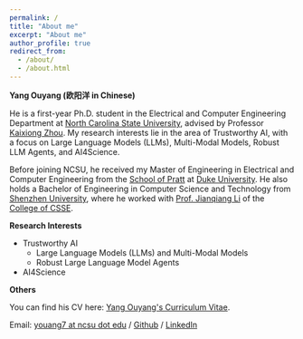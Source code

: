 ```yaml
---
permalink: /
title: "About me"
excerpt: "About me"
author_profile: true
redirect_from: 
  - /about/
  - /about.html
---
```


<!-- He is Yang Ouyang (欧阳洋 in Chinese), a first-year Ph.D. student in [North Carolina State University ECE Department](https://ece.ncsu.edu/) advised by Professor [Kaixiong Zhou](https://kaixiong-zhou.github.io/). Before that he received his Master of Engineering in Electrical and Computer Engineering at [School of Pratt](https://pratt.duke.edu/), [Duke University](https://duke.edu/). Previously he received Bachelor of Engineering in Computer Science and Technology at Shenzhen University, where he worked with [Prof. Jianqiang Li](https://scholar.google.com/citations?user=-oVMPBwAAAAJ&hl=zh-CN) of [College of CSSE](https://csse.szu.edu.cn/#), Shenzhen University. His research interest includes  -->

**Yang Ouyang (欧阳洋 in Chinese)**

He is a first-year Ph.D. student in the Electrical and Computer Engineering Department at [North Carolina State University](https://ece.ncsu.edu/), advised by Professor [Kaixiong Zhou](https://kaixiong-zhou.github.io/). My research interests lie in the area of Trustworthy AI, with a focus on Large Language Models (LLMs), Multi-Modal Models, Robust LLM Agents, and AI4Science.

Before joining NCSU, he received my Master of Engineering in Electrical and Computer Engineering from the [School of Pratt](https://pratt.duke.edu/) at [Duke University](https://duke.edu/). He also holds a Bachelor of Engineering in Computer Science and Technology from [Shenzhen University](https://en.szu.edu.cn/), where he worked with [Prof. Jianqiang Li](https://scholar.google.com/citations?user=-oVMPBwAAAAJ&hl=zh-CN) of the [College of CSSE](https://csse.szu.edu.cn/#).

**Research Interests**

* Trustworthy AI
    * Large Language Models (LLMs) and Multi-Modal Models
    * Robust Large Language Model Agents
* AI4Science

**Others**

You can find his CV here: [Yang Ouyang's Curriculum Vitae](../files/Yang_Ouyang_CV_01_24.pdf).

Email: [youang7 at ncsu dot edu](mailto:youang7@ncsu.edu) / [Github](https://github.com/oyy2000) / [LinkedIn](https://www.linkedin.com/in/yang-ouyang-363425213/)

